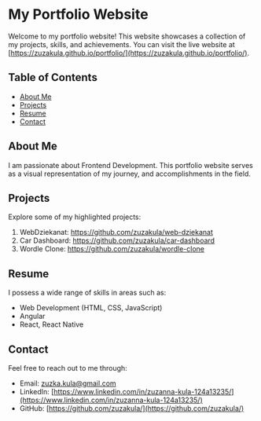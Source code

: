 # My Portfolio Website

Welcome to my portfolio website! This website showcases a collection of my projects, skills, and achievements. You can visit the live website at [https://zuzakula.github.io/portfolio/](https://zuzakula.github.io/portfolio/).

## Table of Contents

- [About Me](#about-me)
- [Projects](#projects)
- [Resume](#resume)
- [Contact](#contact)

## About Me

I am passionate about Frontend Development. This portfolio website serves as a visual representation of my journey, and accomplishments in the field.

## Projects

Explore some of my highlighted projects:

1. WebDziekanat: https://github.com/zuzakula/web-dziekanat
2. Car Dashboard: https://github.com/zuzakula/car-dashboard
3. Wordle Clone: https://github.com/zuzakula/wordle-clone

## Resume

I possess a wide range of skills in areas such as:

- Web Development (HTML, CSS, JavaScript)
- Angular
- React, React Native

## Contact

Feel free to reach out to me through:

- Email: zuzka.kula@gmail.com
- LinkedIn: [https://www.linkedin.com/in/zuzanna-kula-124a13235/](https://www.linkedin.com/in/zuzanna-kula-124a13235/)
- GitHub: [https://github.com/zuzakula/](https://github.com/zuzakula/)

